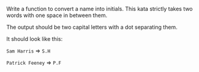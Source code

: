 Write a function to convert a name into initials. This kata strictly takes two words with one space in between them.

The output should be two capital letters with a dot separating them.

It should look like this:

```Sam Harris``` => ```S.H```

```Patrick Feeney``` => ```P.F```
